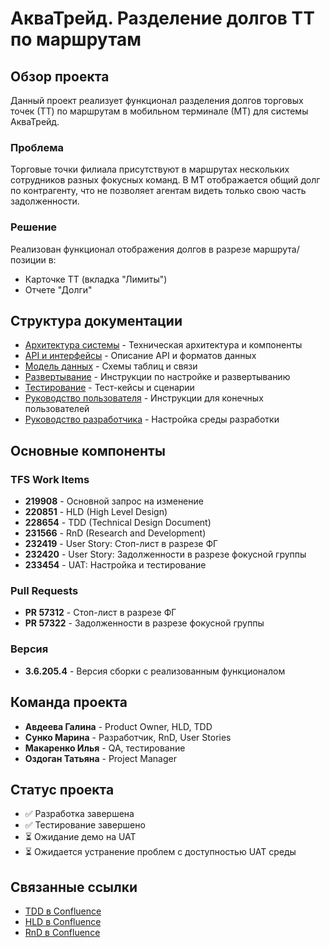 # АкваТрейд. Разделение долгов ТТ по маршрутам

## Обзор проекта

Данный проект реализует функционал разделения долгов торговых точек (ТТ) по маршрутам в мобильном терминале (МТ) для системы АкваТрейд.

### Проблема
Торговые точки филиала присутствуют в маршрутах нескольких сотрудников разных фокусных команд. В МТ отображается общий долг по контрагенту, что не позволяет агентам видеть только свою часть задолженности.

### Решение
Реализован функционал отображения долгов в разрезе маршрута/позиции в:
- Карточке ТТ (вкладка "Лимиты")
- Отчете "Долги"

## Структура документации

- [Архитектура системы](ARCHITECTURE.md) - Техническая архитектура и компоненты
- [API и интерфейсы](API.md) - Описание API и форматов данных
- [Модель данных](DATABASE.md) - Схемы таблиц и связи
- [Развертывание](DEPLOYMENT.md) - Инструкции по настройке и развертыванию
- [Тестирование](TESTING.md) - Тест-кейсы и сценарии
- [Руководство пользователя](USER_GUIDE.md) - Инструкции для конечных пользователей
- [Руководство разработчика](DEVELOPMENT.md) - Настройка среды разработки

## Основные компоненты

### TFS Work Items
- **219908** - Основной запрос на изменение
- **220851** - HLD (High Level Design)
- **228654** - TDD (Technical Design Document)
- **231566** - RnD (Research and Development)
- **232419** - User Story: Стоп-лист в разрезе ФГ
- **232420** - User Story: Задолженности в разрезе фокусной группы
- **233454** - UAT: Настройка и тестирование

### Pull Requests
- **PR 57312** - Стоп-лист в разрезе ФГ
- **PR 57322** - Задолженности в разрезе фокусной группы

### Версия
- **3.6.205.4** - Версия сборки с реализованным функционалом

## Команда проекта

- **Авдеева Галина** - Product Owner, HLD, TDD
- **Сунко Марина** - Разработчик, RnD, User Stories
- **Макаренко Илья** - QA, тестирование
- **Оздоган Татьяна** - Project Manager

## Статус проекта

- ✅ Разработка завершена
- ✅ Тестирование завершено
- ⏳ Ожидание демо на UAT
- ⏳ Ожидается устранение проблем с доступностью UAT среды

## Связанные ссылки

- [TDD в Confluence](https://confluence.systtech.ru/pages/viewpage.action?pageId=4049381975)
- [HLD в Confluence](https://confluence.systtech.ru/pages/viewpage.action?pageId=4043608048)
- [RnD в Confluence](https://confluence.systtech.ru/x/V6pc8Q)

